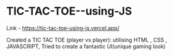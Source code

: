 # TIC-TAC-TOE--using-JS
Link - https://tic-tac-toe-using-js.vercel.app/

Created a TIC TAC TOE (player vs player):
    utilising HTML , CSS , JAVASCRIPT,
Tried to create a fantastic UI(unique gaming look)

